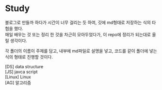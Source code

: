 # Study  
  
블로그로 만들까 하다가 시간이 너무 걸리는 듯 하여, 깃에 md형태로 저장하는 식의 타협을 했다.  
매일 배우는 것 또는 정리 한 것을 차근히 모아두었다가, 이 repo에 정리가 되는대로 올릴 생각이다.  
  
각 폴더의 이름이 주제를 담고, 내부에 md파일로 설명을 넣고, 코드를 같이 폴더에 넣는 식의 형태로 진행할 것이다.  
  
  
[DS] data structure  
[JS] javca script  
[Linux] Linux  
[AG] 알고리즘   
